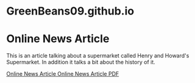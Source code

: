 # GreenBeans09.github.io
<h1>Online News Article</h1>
<p>This is an article talking about a supermarket called Henry and Howard's Supermarket. In addition it talks a bit about the history of it.</p> 
<a href="greenbeans09.github.io/WebDesign/OnlineNewsArticle.html" target="_self"> Online News Article </a
                                                                                                        <br>
<a href=greenbeans09.github.io/WebDesign/Documents/Online News Article (Max Koerth).pdf" target="_self"> Online News Article PDF </a>
